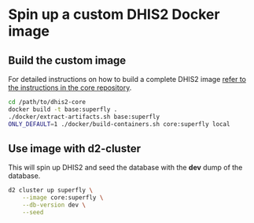 # Spin up a custom DHIS2 Docker image

## Build the custom image

For detailed instructions on how to build a complete DHIS2 image [refer
to the instructions in the core repository](https://github.com/dhis2/dhis2-core/blob/master/docker/README.md).

```bash
cd /path/to/dhis2-core
docker build -t base:superfly .
./docker/extract-artifacts.sh base:superfly
ONLY_DEFAULT=1 ./docker/build-containers.sh core:superfly local
```

## Use image with d2-cluster

This will spin up DHIS2 and seed the database with the **dev** dump of
the database.

```bash
d2 cluster up superfly \
    --image core:superfly \
    --db-version dev \
    --seed
```
